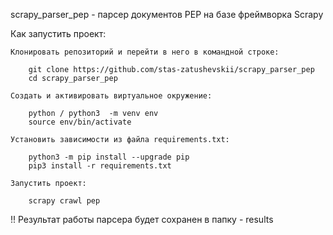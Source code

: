 
scrapy_parser_pep - парсер документов PEP на базе фреймворка Scrapy

Как запустить проект:

    Клонировать репозиторий и перейти в него в командной строке:

        git clone https://github.com/stas-zatushevskii/scrapy_parser_pep
        cd scrapy_parser_pep

    Cоздать и активировать виртуальное окружение:

        python / python3  -m venv env
        source env/bin/activate

    Установить зависимости из файла requirements.txt:

        python3 -m pip install --upgrade pip
        pip3 install -r requirements.txt

    Запустить проект:

        scrapy crawl pep


!! Результат работы парсера будет сохранен в папку - results